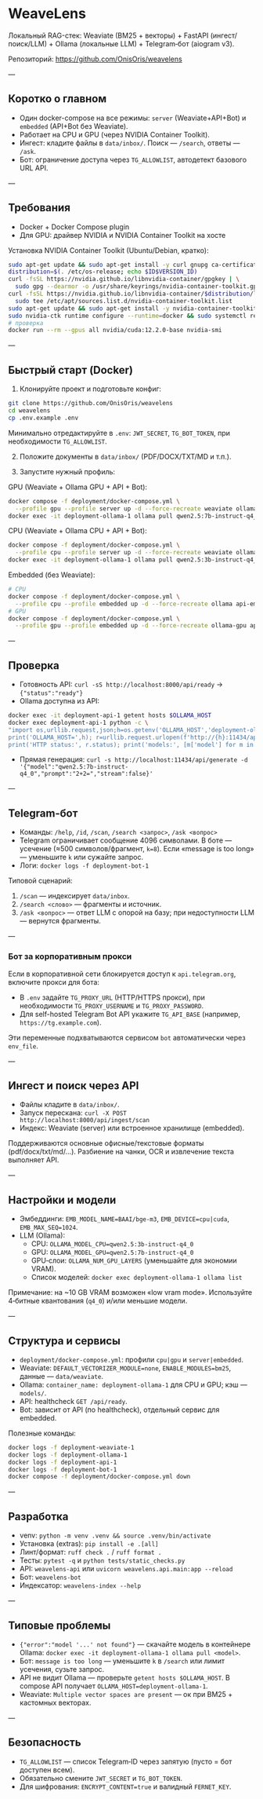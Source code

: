 # WeaveLens

Локальный RAG-стек: Weaviate (BM25 + векторы) + FastAPI (ингест/поиск/LLM) + Ollama (локальные LLM) + Telegram‑бот (aiogram v3).

Репозиторий: https://github.com/OnisOris/weavelens

—

## Коротко о главном

- Один docker-compose на все режимы: `server` (Weaviate+API+Bot) и `embedded` (API+Bot без Weaviate).
- Работает на CPU и GPU (через NVIDIA Container Toolkit).
- Ингест: кладите файлы в `data/inbox/`. Поиск — `/search`, ответы — `/ask`.
- Бот: ограничение доступа через `TG_ALLOWLIST`, автодетект базового URL API.

—

## Требования

- Docker + Docker Compose plugin
- Для GPU: драйвер NVIDIA и NVIDIA Container Toolkit на хосте

Установка NVIDIA Container Toolkit (Ubuntu/Debian, кратко):

```bash
sudo apt-get update && sudo apt-get install -y curl gnupg ca-certificates
distribution=$(. /etc/os-release; echo $ID$VERSION_ID)
curl -fsSL https://nvidia.github.io/libnvidia-container/gpgkey | \
  sudo gpg --dearmor -o /usr/share/keyrings/nvidia-container-toolkit.gpg
curl -fsSL https://nvidia.github.io/libnvidia-container/$distribution/libnvidia-container.list | \
  sudo tee /etc/apt/sources.list.d/nvidia-container-toolkit.list
sudo apt-get update && sudo apt-get install -y nvidia-container-toolkit
sudo nvidia-ctk runtime configure --runtime=docker && sudo systemctl restart docker
# проверка
docker run --rm --gpus all nvidia/cuda:12.2.0-base nvidia-smi
```

—

## Быстрый старт (Docker)

1) Клонируйте проект и подготовьте конфиг:

```bash
git clone https://github.com/OnisOris/weavelens
cd weavelens
cp .env.example .env
```

Минимально отредактируйте в `.env`: `JWT_SECRET`, `TG_BOT_TOKEN`, при необходимости `TG_ALLOWLIST`.

2) Положите документы в `data/inbox/` (PDF/DOCX/TXT/MD и т.п.).

3) Запустите нужный профиль:

GPU (Weaviate + Ollama GPU + API + Bot):

```bash
docker compose -f deployment/docker-compose.yml \
  --profile gpu --profile server up -d --force-recreate weaviate ollama-gpu api bot
docker exec -it deployment-ollama-1 ollama pull qwen2.5:7b-instruct-q4_0  # при первом запуске
```

CPU (Weaviate + Ollama CPU + API + Bot):

```bash
docker compose -f deployment/docker-compose.yml \
  --profile cpu --profile server up -d --force-recreate weaviate ollama api bot
docker exec -it deployment-ollama-1 ollama pull qwen2.5:3b-instruct-q4_0  # при первом запуске
```

Embedded (без Weaviate):

```bash
# CPU
docker compose -f deployment/docker-compose.yml \
  --profile cpu --profile embedded up -d --force-recreate ollama api-embedded bot-embedded
# GPU
docker compose -f deployment/docker-compose.yml \
  --profile gpu --profile embedded up -d --force-recreate ollama-gpu api-embedded bot-embedded
```

—

## Проверка

- Готовность API: `curl -sS http://localhost:8000/api/ready` → `{"status":"ready"}`
- Ollama доступна из API:

```bash
docker exec -it deployment-api-1 getent hosts $OLLAMA_HOST
docker exec deployment-api-1 python -c \
"import os,urllib.request,json;h=os.getenv('OLLAMA_HOST','deployment-ollama-1'); \
print('OLLAMA_HOST=',h); r=urllib.request.urlopen(f'http://{h}:11434/api/tags',timeout=3); \
print('HTTP status:', r.status); print('models:', [m['model'] for m in json.loads(r.read().decode()).get('models',[])])"
```

- Прямая генерация: `curl -s http://localhost:11434/api/generate -d '{"model":"qwen2.5:7b-instruct-q4_0","prompt":"2+2=","stream":false}'`

—

## Telegram-бот

- Команды: `/help`, `/id`, `/scan`, `/search <запрос>`, `/ask <вопрос>`
- Telegram ограничивает сообщение 4096 символами. В боте — усечение (≈500 символов/фрагмент, `k=8`). Если «message is too long» — уменьшите `k` или сужайте запрос.
- Логи: `docker logs -f deployment-bot-1`

Типовой сценарий:
1) `/scan` — индексирует `data/inbox`.
2) `/search <слово>` — фрагменты и источник.
3) `/ask <вопрос>` — ответ LLM с опорой на базу; при недоступности LLM — вернутся фрагменты.

—

### Бот за корпоративным прокси

Если в корпоративной сети блокируется доступ к `api.telegram.org`, включите прокси для бота:

- В `.env` задайте `TG_PROXY_URL` (HTTP/HTTPS прокси), при необходимости `TG_PROXY_USERNAME` и `TG_PROXY_PASSWORD`.
- Для self-hosted Telegram Bot API укажите `TG_API_BASE` (например, `https://tg.example.com`).

Эти переменные подхватываются сервисом `bot` автоматически через `env_file`.

—

## Ингест и поиск через API

- Файлы кладите в `data/inbox/`.
- Запуск перескана: `curl -X POST http://localhost:8000/api/ingest/scan`
- Индекс: Weaviate (server) или встроенное хранилище (embedded).

Поддерживаются основные офисные/текстовые форматы (pdf/docx/txt/md/…). Разбиение на чанки, OCR и извлечение текста выполняет API.

—

## Настройки и модели

- Эмбеддинги: `EMB_MODEL_NAME=BAAI/bge-m3`, `EMB_DEVICE=cpu|cuda`, `EMB_MAX_SEQ=1024`.
- LLM (Ollama):
  - CPU: `OLLAMA_MODEL_CPU=qwen2.5:3b-instruct-q4_0`
  - GPU: `OLLAMA_MODEL_GPU=qwen2.5:7b-instruct-q4_0`
  - GPU‑слои: `OLLAMA_NUM_GPU_LAYERS` (уменьшайте для экономии VRAM).
  - Список моделей: `docker exec deployment-ollama-1 ollama list`

Примечание: на ~10 GB VRAM возможен «low vram mode». Используйте 4‑битные квантования (`q4_0`) и/или меньшие модели.

—

## Структура и сервисы

- `deployment/docker-compose.yml`: профили `cpu|gpu` и `server|embedded`.
- Weaviate: `DEFAULT_VECTORIZER_MODULE=none`, `ENABLE_MODULES=bm25`, данные — `data/weaviate`.
- Ollama: `container_name: deployment-ollama-1` для CPU и GPU; кэш — `models/`.
- API: healthcheck `GET /api/ready`.
- Bot: зависит от API (по healthcheck), отдельный сервис для embedded.

Полезные команды:

```bash
docker logs -f deployment-weaviate-1
docker logs -f deployment-ollama-1
docker logs -f deployment-api-1
docker logs -f deployment-bot-1
docker compose -f deployment/docker-compose.yml down
```

—

## Разработка

- venv: `python -m venv .venv && source .venv/bin/activate`
- Установка (extras): `pip install -e .[all]`
- Линт/формат: `ruff check .` / `ruff format .`
- Тесты: `pytest -q` и `python tests/static_checks.py`
- API: `weavelens-api` или `uvicorn weavelens.api.main:app --reload`
- Бот: `weavelens-bot`
- Индексатор: `weavelens-index --help`

—

## Типовые проблемы

- `{"error":"model '...' not found"}` — скачайте модель в контейнере Ollama: `docker exec -it deployment-ollama-1 ollama pull <model>`.
- Бот: `message is too long` — уменьшите `k` в `/search` или лимит усечения, сузьте запрос.
- API не видит Ollama — проверьте `getent hosts $OLLAMA_HOST`. В compose API получает `OLLAMA_HOST=deployment-ollama-1`.
- Weaviate: `Multiple vector spaces are present` — ок при BM25 + кастомных векторах.

—

## Безопасность

- `TG_ALLOWLIST` — список Telegram‑ID через запятую (пусто = бот доступен всем).
- Обязательно смените `JWT_SECRET` и `TG_BOT_TOKEN`.
- Для шифрования: `ENCRYPT_CONTENT=true` и валидный `FERNET_KEY`.
